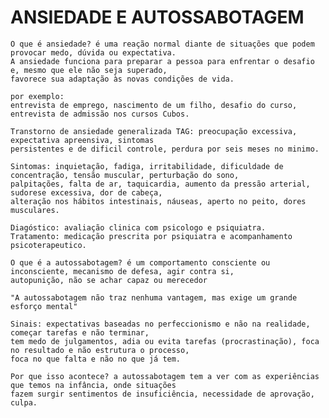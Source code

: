 <h1>ANSIEDADE E AUTOSSABOTAGEM</h1>
  
    O que é ansiedade? é uma reação normal diante de situações que podem provocar medo, dúvida ou expectativa. 
    A ansiedade funciona para preparar a pessoa para enfrentar o desafio e, mesmo que ele não seja superado, 
    favorece sua adaptação às novas condições de vida.
    
    por exemplo:
    entrevista de emprego, nascimento de um filho, desafio do curso, entrevista de admissão nos cursos Cubos.
    
    Transtorno de ansiedade generalizada TAG: preocupação excessiva, expectativa apreensiva, sintomas 
    persistentes e de dificil controle, perdura por seis meses no minimo.
    
    Sintomas: inquietação, fadiga, irritabilidade, dificuldade de concentração, tensão muscular, perturbação do sono,
    palpitações, falta de ar, taquicardia, aumento da pressão arterial, sudorese excessiva, dor de cabeça,
    alteração nos hábitos intestinais, náuseas, aperto no peito, dores musculares.
    
    Diagóstico: avaliação clinica com psicologo e psiquiatra.
    Tratamento: medicação prescrita por psiquiatra e acompanhamento psicoterapeutico.
    
    O que é a autossabotagem? é um comportamento consciente ou inconsciente, mecanismo de defesa, agir contra si,
    autopunição, não se achar capaz ou merecedor
    
    "A autossabotagem não traz nenhuma vantagem, mas exige um grande esforço mental"
    
    Sinais: expectativas baseadas no perfeccionismo e não na realidade, começar tarefas e não terminar,
    tem medo de julgamentos, adia ou evita tarefas (procrastinação), foca no resultado e não estrutura o processo, 
    foca no que falta e não no que já tem.
    
    Por que isso acontece? a autossabotagem tem a ver com as experiências que temos na infância, onde situações
    fazem surgir sentimentos de insuficiência, necessidade de aprovação, culpa.
